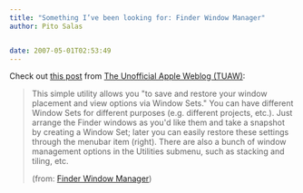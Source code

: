 ```yaml
---
title: "Something I’ve been looking for: Finder Window Manager"
author: Pito Salas


date: 2007-05-01T02:53:49
---
```




Check out [this
post](<http://feeds.tuaw.com/~r/weblogsinc/tuaw/~3/113219781/>) from [The
Unofficial Apple Weblog (TUAW)](<http://www.tuaw.com>):

> This simple utility allows you "to save and restore your window placement
> and view options via Window Sets." You can have different Window Sets for
> different purposes (e.g. different projects, etc.). Just arrange the Finder
> windows as you'd like them and take a snapshot by creating a Window Set;
> later you can easily restore these settings through the menubar item
> (right). There are also a bunch of window management options in the
> Utilities submenu, such as stacking and tiling, etc.
>
> (from: [Finder Window
> Manager](<http://feeds.tuaw.com/~r/weblogsinc/tuaw/~3/113219781/>))


